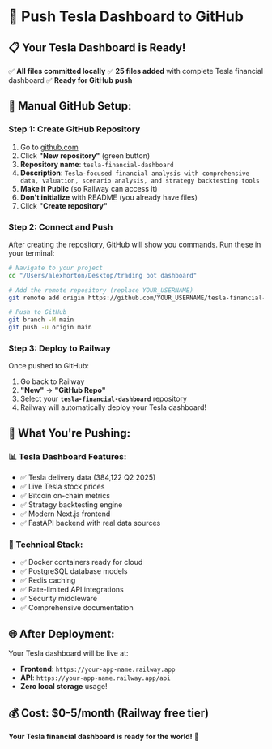 # 🚀 Push Tesla Dashboard to GitHub

## 📋 **Your Tesla Dashboard is Ready!**

✅ **All files committed locally**
✅ **25 files added** with complete Tesla financial dashboard
✅ **Ready for GitHub push**

## 🔗 **Manual GitHub Setup:**

### **Step 1: Create GitHub Repository**
1. Go to [github.com](https://github.com)
2. Click **"New repository"** (green button)
3. **Repository name**: `tesla-financial-dashboard`
4. **Description**: `Tesla-focused financial analysis with comprehensive data, valuation, scenario analysis, and strategy backtesting tools`
5. **Make it Public** (so Railway can access it)
6. **Don't initialize** with README (you already have files)
7. Click **"Create repository"**

### **Step 2: Connect and Push**
After creating the repository, GitHub will show you commands. Run these in your terminal:

```bash
# Navigate to your project
cd "/Users/alexhorton/Desktop/trading bot dashboard"

# Add the remote repository (replace YOUR_USERNAME)
git remote add origin https://github.com/YOUR_USERNAME/tesla-financial-dashboard.git

# Push to GitHub
git branch -M main
git push -u origin main
```

### **Step 3: Deploy to Railway**
Once pushed to GitHub:
1. Go back to Railway
2. **"New"** → **"GitHub Repo"**
3. Select your **`tesla-financial-dashboard`** repository
4. Railway will automatically deploy your Tesla dashboard!

## 🎯 **What You're Pushing:**

### **📊 Tesla Dashboard Features:**
- ✅ Tesla delivery data (384,122 Q2 2025)
- ✅ Live Tesla stock prices
- ✅ Bitcoin on-chain metrics
- ✅ Strategy backtesting engine
- ✅ Modern Next.js frontend
- ✅ FastAPI backend with real data sources

### **🔧 Technical Stack:**
- ✅ Docker containers ready for cloud
- ✅ PostgreSQL database models
- ✅ Redis caching
- ✅ Rate-limited API integrations
- ✅ Security middleware
- ✅ Comprehensive documentation

## 🌐 **After Deployment:**
Your Tesla dashboard will be live at:
- **Frontend**: `https://your-app-name.railway.app`
- **API**: `https://your-app-name.railway.app/api`
- **Zero local storage** usage!

## 💰 **Cost**: $0-5/month (Railway free tier)

**Your Tesla financial dashboard is ready for the world!** 🚀
